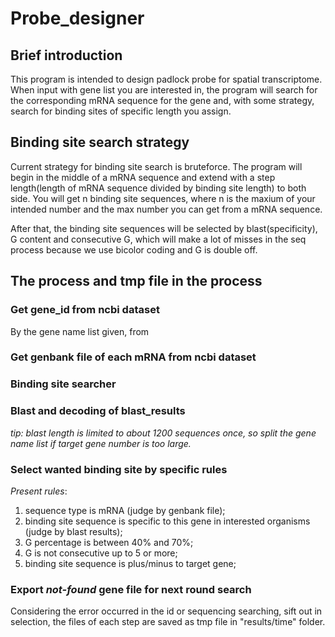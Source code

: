 # Probe_designer

## Brief introduction
This program is intended to design padlock probe for spatial transcriptome. When input with gene list you are interested in, the program will search for the corresponding mRNA sequence for the gene and, with some strategy, search for binding sites of specific length you assign.

## Binding site search strategy
Current strategy for binding site search is bruteforce. The program will begin in the middle of a mRNA sequence and extend with a step length(length of mRNA sequence divided by binding site length) to both side. You will get n binding site sequences, where n is the maxium of your intended number and the max number you can get from a mRNA sequence.

After that, the binding site sequences will be selected by blast(specificity), G content and consecutive G, which will make a lot of misses in the seq process because we use bicolor coding and G is double off.

## The process and tmp file in the process
### Get gene_id from ncbi dataset
By the gene name list given, from 

### Get genbank file of each mRNA from ncbi dataset

### Binding site searcher

### Blast and decoding of blast_results
*tip: blast length is limited to about 1200 sequences once, so split the gene name list if target gene number is too large.*

### Select wanted binding site by specific rules
*Present rules*:
1. sequence type is mRNA (judge by genbank file);
2. binding site sequence is specific to this gene in interested organisms (judge by blast results);
3. G percentage is between 40% and 70%;
4. G is not consecutive up to 5 or more;
5. binding site sequence is plus/minus to target gene; 

### Export *not-found* gene file for next round search
Considering the error occurred in the id or sequencing searching, sift out in selection, the files of each step are saved as tmp file in "results/time" folder.